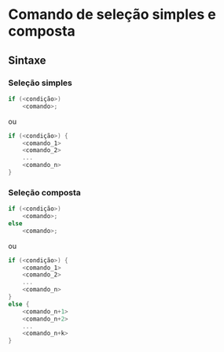 # Comando de seleção simples e composta

## Sintaxe

### Seleção simples

```c
if (<condição>)
    <comando>;
```

ou

```c
if (<condição>) {
    <comando_1>
    <comando_2>
    ...
    <comando_n>
}
```

### Seleção composta

```c
if (<condição>)
    <comando>;
else
    <comando>;
```

ou

```c
if (<condição>) {
    <comando_1>
    <comando_2>
    ...
    <comando_n>
}
else {
    <comando_n+1>
    <comando_n+2>
    ...
    <comando_n+k>
}
```